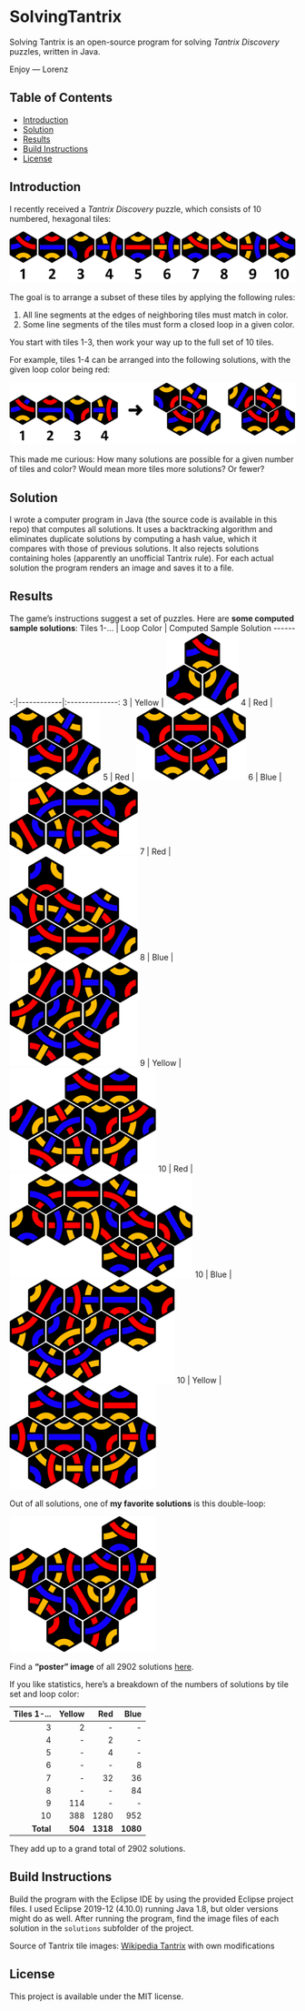 # SolvingTantrix

Solving Tantrix is an open-source program for solving _Tantrix Discovery_ puzzles, written in Java.

Enjoy &mdash; Lorenz

## Table of Contents

* [Introduction](#introduction)
* [Solution](#solution)
* [Results](#results)
* [Build Instructions](#build-instructions)
* [License](#license)

## Introduction

I recently received a _Tantrix Discovery_ puzzle, which consists of 10 numbered, hexagonal tiles:

![Tantrix Discovery Tiles](images/readme/Tiles_strip.png "Tantrix Discovery Tiles")

The goal is to arrange a subset of these tiles by applying the following rules:
1. All line segments at the edges of neighboring tiles must match in color.
1. Some line segments of the tiles must form a closed loop in a given color.

You start with tiles 1-3, then work your way up to the full set of 10 tiles.

For example, tiles 1-4 can be arranged into the following solutions, with the given loop color being red:

![Tantrix Discovery Tiles 1-4](images/readme/Tiles_1_4.png "Tantrix Discovery Tiles 1-4")

This made me curious: How many solutions are possible for a given number of tiles and color? Would mean more tiles more solutions? Or fewer?

## Solution

I wrote a computer program in Java (the source code is available in this repo) that computes all solutions. It uses a backtracking algorithm and eliminates duplicate solutions by computing a hash value, which it compares with those of previous solutions. It also rejects solutions containing holes (apparently an unofficial Tantrix rule). For each actual solution the program renders an image and saves it to a file.

## Results

The game’s instructions suggest a set of puzzles. Here are **some computed sample solutions**:
Tiles 1-... | Loop Color | Computed Sample Solution
-------:|------------|:--------------:
3	      | Yellow     | ![Tantrix Solution 3 Yellow](images/readme/Solution_03_2_0001.png "Tantrix Solution 3 Yellow")
4	      | Red        | ![Tantrix Solution 4 Red](images/readme/Solution_04_0_0003.png "Tantrix Solution 4 Red")
5	      | Red        | ![Tantrix Solution 5 Red](images/readme/Solution_05_0_0007.png "Tantrix Solution 5 Red")
6	      | Blue       | ![Tantrix Solution 6 Blue](images/readme/Solution_06_1_0011.png "Tantrix Solution 6 Blue")
7	      | Red        | ![Tantrix Solution 7 Red](images/readme/Solution_07_0_0029.png "Tantrix Solution 7 Red")
8	      | Blue       | ![Tantrix Solution 8 Blue](images/readme/Solution_08_1_0085.png "Tantrix Solution 8 Blue")
9	      | Yellow     | ![Tantrix Solution 9 Yellow](images/readme/Solution_09_2_0182.png "Tantrix Solution 9 Yellow")
10      | Red        | ![Tantrix Solution 10 Red](images/readme/Solution_10_0_0289.png "Tantrix Solution 10 Red")
10      | Blue       | ![Tantrix Solution 10 Blue](images/readme/Solution_10_1_1639.png "Tantrix Solution 10 Blue")
10      | Yellow     | ![Tantrix Solution 10 Yellow](images/readme/Solution_10_2_2560.png "Tantrix Solution 10 Yellow")

Out of all solutions, one of **my favorite solutions** is this double-loop:

![Tantrix Solution Double Loop](images/readme/Solution_10_1_2134.png "Tantrix Solution Double Loop")

Find a **“poster” image** of all 2902 solutions [here](images/poster/poster.png).

If you like statistics, here’s a breakdown of the numbers of solutions by tile set and loop color:

Tiles 1-... | Yellow | Red    | Blue
-----------:|-------:|-------:|-------:
3           | 2      | -      | -
4           | -      | 2      | -
5           | -      | 4      | -
6           |	-      | -      | 8
7           | -      | 32     | 36
8           | -      | -      | 84
9           | 114    | -      | -
10          | 388    | 1280   | 952
**Total**   | **504** | **1318** | **1080**

They add up to a grand total of	2902 solutions.

## Build Instructions

Build the program with the Eclipse IDE by using the provided Eclipse project files. I used Eclipse 2019-12 (4.10.0) running Java 1.8, but older versions might do as well. After running the program, find the image files of each solution in the `solutions` subfolder of the project.

Source of Tantrix tile images: [Wikipedia Tantrix](https://en.wikipedia.org/wiki/Tantrix "Wikipedia Tantrix") with own modifications

## License

This project is available under the MIT license.

